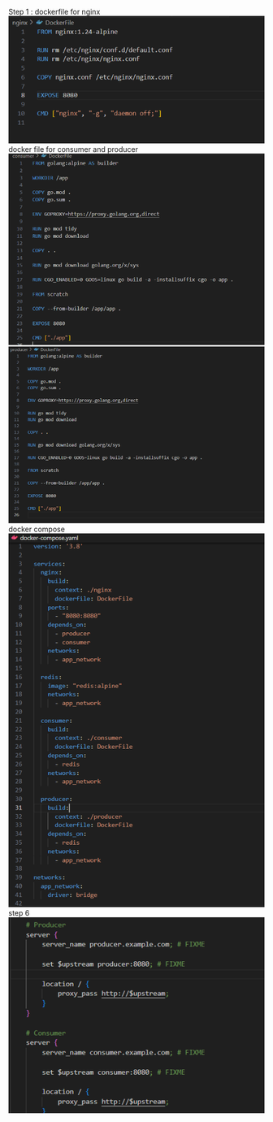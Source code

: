 Step 1  : dockerfile for nginx 
![alt text](image.png)
docker file for consumer and producer 
![alt text](image-1.png)
![alt text](image-2.png)
docker compose 
![alt text](image-3.png)
step 6 
![alt text](image-4.png)